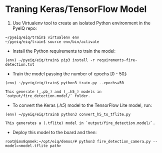 # Traning Keras/TensorFlow Model

1. Use Virtualenv tool to create an isolated Python environment in the PyeIQ repo:
```console
~/pyeiq/eiq/train$ virtualenv env
~/pyeiq/eiq/train$ source env/bin/activate
```

  * Install the Python requirements to train the model:
  ```console
  (env) ~/pyeiq/eiq/train$ pip3 install -r requirements-fire-detection.txt
  ```

  * Train the model passing the number of epochs [0 - 50]:
  ```console
  (env) ~/pyeiq/eiq/train$ python3 train.py --epochs=50
  ```

    This generate (_.pb_) and (_.h5_) models in `output/fire_detection.model/` folder.

  * To convert the Keras (_.h5_) model to the TensorFlow Lite model, run:
  ```console
  (env) ~/pyeiq/eiq/train$ python3 convert_h5_to_tflite.py
  ```

    This generates a (.tflite) model in `output/fire_detection.model/`.

  * Deploy this model to the board and then:
  ```console
  root@imx8qmmek:~/opt/eiq/demos/# python3 fire_detection_camera.py --model=<model.tflite path>
  ```
